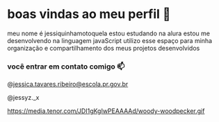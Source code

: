# boas vindas ao meu perfil 💙

meu nome é jessiquinhamotoquela
estou estudando na alura 
estou me desenvolvendo na linguagem javaScript
utilizo esse espaço para minha organização e compartilhamento dos meus projetos desenvolvidos 

### você entrar em contato comigo 📫

@jessica.tavares.ribeiro@escola.pr.gov.br

@jessyz._x

https://media.tenor.com/JDI1gKgIwPEAAAAd/woody-woodpecker.gif
